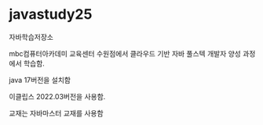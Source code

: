 # javastudy25
자바학습저장소

mbc컴퓨터아카데미 교육센터 수원점에서 클라우드 기반 자바 풀스텍 개발자 양성 과정에서 학습함.

java 17버전을 설치함

이클립스 2022.03버전을 사용함.

교재는 자바마스터 교재를 사용함
